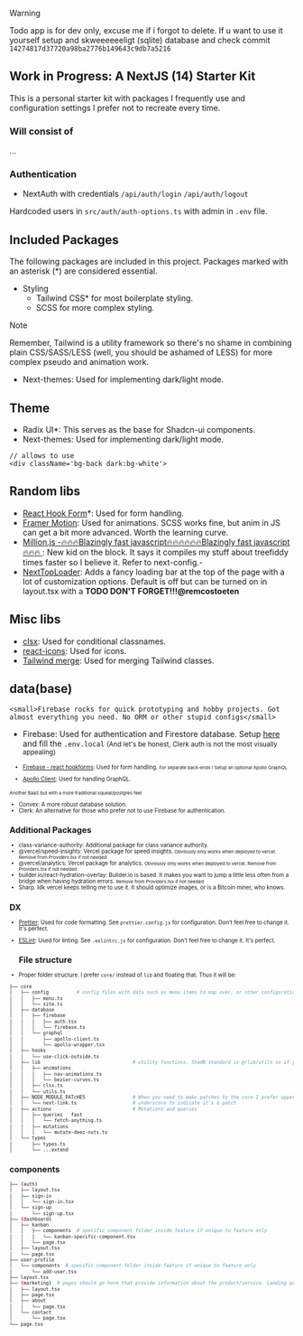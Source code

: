 > [!WARNING]
> Todo app is for dev only, excuse me if i forgot to delete. If u want to use it yourself setup and skweeeeeeligt (sqlite) database and check commit `14274817d37720a98ba2776b149643c9db7a5216`

## Work in Progress: A NextJS (14) Starter Kit

This is a personal starter kit with packages I frequently use and configuration settings I prefer not to recreate every time.

### Will consist of
...

### Authentication
- NextAuth with credentials
`/api/auth/login`
`/api/auth/logout`

Hardcoded users in `src/auth/auth-options.ts` with admin in `.env` file.


## Included Packages

The following packages are included in this project. Packages marked with an asterisk (*) are considered essential.

- Styling
  - Tailwind CSS* for most boilerplate styling.
  - SCSS for more complex styling.

> [!NOTE]
> Remember, Tailwind is a utility framework so there's no shame in combining plain CSS/SASS/LESS (well, you should be ashamed of LESS) for more complex pseudo and animation work.

- Next-themes: Used for implementing dark/light mode.

## Theme

- Radix UI*: This serves as the base for Shadcn-ui components.
- Next-themes: Used for implementing dark/light mode.

```tsx
// allows to use
<div className='bg-back dark:bg-white'>
```
## Random libs

- [React Hook Form](https://react-hook-form.com/)*: Used for form handling.
- [Framer Motion](https://www.framer.com/motion/): Used for animations. SCSS works fine, but anim in JS can get a bit more advanced. Worth the learning curve.
- [Million.js -🔥🔥🔥Blazingly fast javascript🔥🔥🔥🔥🔥🔥Blazingly fast javascript🔥🔥🔥 ](https://million.dev/):
New kid on the block. It says it compiles my stuff about treefiddy times faster so I believe it. Refer to next-config.-
- [NextTopLoader](https://www.npmjs.com/package/nextjs-toploader): Adds a fancy loading bar at the top of the page with a lot of customization options. Default is off but can be turned on in layout.tsx with a **TODO DON'T FORGET!!!@remcostoeten**

## Misc libs
- [clsx](https://www.npmjs.com/package/clsx): Used for conditional classnames.
- [react-icons](https://react-icons.github.io/react-icons/): Used for icons.
- [Tailwind merge](https://www.npmjs.com/package/tailwindcss-merge): Used for merging Tailwind classes.


## data(base)
    <small>Firebase rocks for quick prototyping and hobby projects. Got almost everything you need. No ORM or other stupid configs</small>
- Firebase: Used for authentication and Firestore database. Setup [here](https://console.firebase.google.com/) and fill the `.env.local` <Small>(And let's be honest, Clerk auth is not the most visually appealing)<small>
- [Firebase - react hookforms](https://github.com/CSFrequency/react-firebase-hooks/tree/09bf06b28c82b4c3c1beabb1b32a8007232ed045): Used for form handling.
    <small>For separate back-ends I Setup an optional Apollo GraphQL </small>

- [Apollo Client](https://www.apollographql.com/docs/react/): Used for handling GraphQL.

<small>Another BaaS but with a more traditional squeal/postgres feel</small>
- Convex: A more robust database solution.
- Clerk: An alternative for those who prefer not to use Firebase for authentication.

## Additional Packages
- class-variance-authority: Additional package for class variance authority.
- @vercel/speed-insights: Vercel package for speed insights. <small>Obviously only works when deployed to vercel. Remove from Providers.tsx if not needed</small>
- @vercel/analytics: Vercel package for analytics. <small>Obviously only works when deployed to vercel. Remove from Providers.tsx if not needed</small>
- builder.io/react-hydration-overlay: Builder.io is based. It makes you want to jump a little less often from a bridge when having hydration errors. <small>Remove from Providers.tsx if not needed</small>
- Sharp. Idk vercel keeps telling me to use it. It should optimize images, or is a Bitcoin miner, who knows.

## DX
- [Prettier](https://prettier.io/): Used for code formatting.
   See `prettier.config.js` for configuration. Don't feel free to change it. It's perfect.
- [ESLint](https://eslint.org/): Used for linting.
    See `.eslintrc.js` for configuration. Don't feel free to change it. It's perfect.

    ## File structure

- Proper folder structure. I prefer `core/` instead of `lib` and floating that. Thus it will be:

```bash
├── core
│   ├── config          # config files with data such as menu items to map over, or other configuration files. See how site.ts is used in layout.tsx in the root(!)
│   │   ├── menu.ts
│   │   └── site.ts
│   ├── database
│   │   ├── firebase
│   │   │   ├── auth.tsx
│   │   │   └── firebase.ts
│   │   └── graphql
│   │       ├── apollo-client.ts
│   │       └── apollo-wrapper.tsx
│   ├── hooks
│   │   └── use-click-outside.ts
│   ├── lib                                 # utility functions. ShadN standard is @/lib/utils so if you partly migrate over to this structure be sure to find and replace `@/lib/utils` with `@/core/lib/utils` and change the path in `components.json`
│   │   ├── animations
│   │   │   ├── nav-animations.ts
│   │   │   └── bezier-curves.ts
│   │   ├── clsx.ts
│   │   └── utils.ts
│   ├── NODE_MODULE_PATcHES                 # When you need to make patches to the core I prefer uppercase
│   │   └── next-link.ts                    # underscore to indicate it's a patch
│   ├── actions                             # Mutations and queries
│   │   ├── queries   fast
│   │   │   └── fetch-anything.ts
│   │   ├── mutations
│   │   │   └── mutate-deez-nuts.ts
│   └── types
│       ├── types.ts
│       └── ...extend
```

## components
```bash
├── (auth)
│   ├── layout.tsx
│   ├── sign-in
│   │   └── sign-in.tsx
│   └── sign-up
│       └── sign-up.tsx
├── (dashboard)
│   ├── kanban
│   │   ├── components  # specific component folder inside feature if unique to feature only
│   │   │   └── kanban-specific-component.tsx
│   │   └── page.tsx
│   ├── layout.tsx
│   └── page.tsx
├── user-profile
│   └── components  # specific component folder inside feature if unique to feature only
│       └── add-user.tsx
├── layout.tsx
├── (marketing)  # pages should go here that provide information about the product/service. Landing page, contact, about etc
│   ├── layout.tsx
│   ├── page.tsx
│   ├── about
│   │   └── page.tsx
│   └── contact
│       └── page.tsx
└── page.tsx
```
